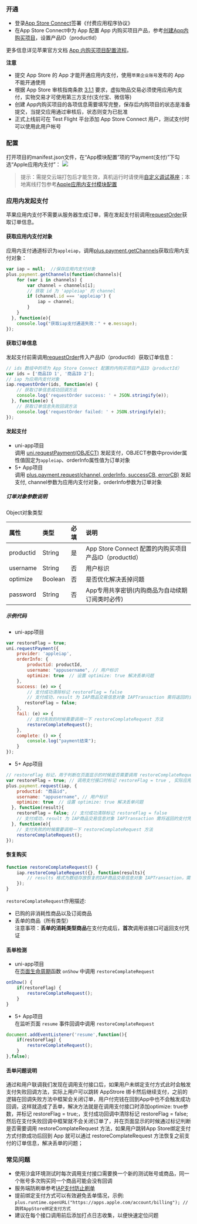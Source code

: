 ### 开通  
- 登录[App Store Connect](https://appstoreconnect.apple.com/)签署《付费应用程序协议》
- 在App Store Connect中为 App 配置 App 内购买项目产品，参考[创建App内购买项目](https://help.apple.com/app-store-connect/#/devae49fb316)，设置产品ID（productId）

更多信息详见苹果官方文档 [App 内购买项目配置流程](https://help.apple.com/app-store-connect/#/devb57be10e7)。

**注意**  
- 提交 App Store 的 App 才能开通应用内支付，使用`苹果企业账号`发布的 App 不能开通使用  
- 根据 App Store 审核指南条款 [3.1.1](https://developer.apple.com/cn/app-store/review/guidelines/#in-app-purchase) 要求，虚拟物品交易必须使用应用内支付，实物交易才可使用第三方支付(支付宝、微信等)
- 创建 App内购买项目的各项信息需要填写完整，保存后内购项目的状态是准备提交，当提交应用通过审核后，状态则变为已批准
- 正式上线前可在 Test Flight 平台添加 App Store Connect 用户，测试支付时可以使用此用户帐号


### 配置  
打开项目的manifest.json文件，在“App模块配置”项的“Payment(支付)”下勾选“Apple应用内支付”：
![](https://native-res.dcloud.net.cn/images/uniapp/payment/iap_setup_manifest_info.png)

> 提示：需提交云端打包后才能生效，真机运行时请使用[自定义调试基座](https://ask.dcloud.net.cn/article/35115)；本地离线打包参考[Apple应用内支付模块配置](https://nativesupport.dcloud.net.cn/AppDocs/usemodule/iOSModuleConfig/pay?id=%e8%8b%b9%e6%9e%9c%e5%ba%94%e7%94%a8%e5%86%85%e8%b4%ad%e6%94%af%e4%bb%98)

### 应用内发起支付

苹果应用内支付不需要从服务器生成订单，需在发起支付前调用[requestOrder](https://www.html5plus.org/doc/zh_cn/payment.html#plus.payment.PaymentChannel.requestOrder)获取订单信息。

#### 获取应用内支付对象
应用内支付通道标识为`appleiap`，调用[plus.payment.getChannels](https://www.html5plus.org/doc/zh_cn/payment.html#plus.payment.getChannels)获取应用内支付对象：
```  js
var iap = null;  //保存应用内支付对象
plus.payment.getChannels(function(channels){
    for (var i in channels) {
        var channel = channels[i];
        // 获取 id 为 'appleiap' 的 channel  
        if (channel.id === 'appleiap') {
            iap = channel;
        }
    }
  }, function(e){
    console.log("获取iap支付通道失败：" + e.message);
});
```

#### 获取订单信息
发起支付前需调用[requestOrder](https://www.html5plus.org/doc/zh_cn/payment.html#plus.payment.PaymentChannel.requestOrder)传入产品ID（productId）获取订单信息：
```  js
// ids 数组中的项为 App Store Connect 配置的内购买项目产品ID（productId）
var ids = ['商品ID 1', '商品ID 2'];
// iap 为应用内支付对象 
iap.requestOrder(ids, function(e) {  
    // 获取订单信息成功回调方法  
    console.log('requestOrder success: ' + JSON.stringify(e));
  }, function(e) {
    // 获取订单信息失败回调方法  
    console.log('requestOrder failed: ' + JSON.stringify(e));
});
```

#### 发起支付
- uni-app项目  
调用 [uni.requestPayment(OBJECT)](https://uniapp.dcloud.io/api/plugins/payment?id=requestpayment) 发起支付，OBJECT参数中provider属性值固定为`appleiap`、orderInfo属性值为订单对象
- 5+ App项目  
调用 [plus.payment.request(channel, orderInfo, successCB, errorCB)](https://www.html5plus.org/doc/zh_cn/payment.html#plus.payment.request) 发起支付, channel参数为应用内支付对象，orderInfo参数为订单对象

##### 订单对象参数说明  
Object对象类型

| 属性 | 类型 | 必填 | 说明 |
| :--- | :--- | :--- | :--- |
| productid | String | 是 | App Store Connect 配置的内购买项目产品ID（productId） |
| username | String | 否 | 用户标识 |
| optimize | Boolean | 否 | 是否优化解决丢掉问题 |
| password | String | 否 | App专用共享密钥(内购商品为自动续期订阅类时必传) |

##### 示例代码
- uni-app项目
```  js
var restoreFlag = true;
uni.requestPayment({
    provider: 'appleiap',
    orderInfo: {
        productid: productId,    
        username: "appusername", // 用户标识
        optimize: true  // 设置 optimize: true 解决丢单问题  
    },
    success: (e) => {
        // 支付成功清除标记 restoreFlag = false  
        // 支付成功，result 为 IAP商品交易信息对象 IAPTransaction 需将返回的支付凭证传给后端进行二次认证 
       restoreFlag = false;
    },
    fail: (e) => {
        // 支付失败的时候需要调用一下 restoreComplateRequest 方法  
        restoreComplateRequest();
    },
    complete: () => {
        console.log("payment结束");
    }
});
```

-  5+ App项目  
```  js
// restoreFlag 标记，用于判断在页面显示的时候是否需要调用 restoreComplateRequest 方法  
var restoreFlag = true; // 调用支付接口时标记 restoreFlag = true , 实际应用请将标记存储在 storage 中  
plus.payment.request(iap, {
    productid: "商品id",
    username: "appusername", // 用户标识  
    optimize: true  // 设置 optimize: true 解决丢单问题  
  }, function(result){
    restoreFlag = false; // 支付成功清除标记 restoreFlag = false  
    // 支付成功，result 为 IAP商品交易信息对象 IAPTransaction 需将返回的支付凭证传给后端进行二次认证  
  }, function(e){
    // 支付失败的时候需要调用一下 restoreComplateRequest 方法  
    restoreComplateRequest();
});
```

#### 恢复购买
```  js
function restoreComplateRequest() {
    iap.restoreComplateRequest({}, function(results){
        // results 格式为数组存放恢复的IAP商品交易信息对象 IAPTransaction，需要将返回的支付凭证传给后端进行二次认证  
    });
}
```

`restoreComplateRequest`作用描述:
- 已购的非消耗性商品以及订阅商品  
- 丢单的商品（所有类型）  
注意事项：**丢单的消耗类型商品**在支付完成后，**首次**调用该接口可返回支付凭证

#### 丢单检测
- uni-app项目  
在[页面生命周期](https://uniapp.dcloud.io/collocation/frame/lifecycle?id=%e9%a1%b5%e9%9d%a2%e7%94%9f%e5%91%bd%e5%91%a8%e6%9c%9f)函数 `onShow` 中调用 `restoreComplateRequest`  
```  js
onShow() {
    if(restoreFlag) {
        restoreComplateRequest();
    }
}
```
- 5+ App项目  
在监听页面 `resume` 事件回调中调用 `restoreComplateRequest`  
```  js
document.addEventListener('resume',function(){  
    if(restoreFlag) {  
        restoreComplateRequest();
    }  
},false); 
```

#### 丢单问题说明  
通过和用户联调我们发现在调用支付接口后，如果用户未绑定支付方式此时会触发支付失败回调方法，实际上用户可以跳转 AppStrore 绑卡然后继续支付，之前的逻辑在回调失败方法中框架会关闭订单，用户付完钱在回到App中也不会触发成功回调，这样就造成了丢单，解决方法就是在调用支付接口时添加optimize: true参数，并标记 restoreFlag = true;，支付成功回调中清除标记 restoreFlag = false; 然后在支付失败回调中框架就不会关闭订单了，并在页面显示的时候通过标记判断是否需要调用 restoreComplateRequest 方法，如果用户跳转App Store绑定支付方式付款成功后回到 App 就可以通过 restoreComplateRequest 方法恢复之前支付的订单信息，解决丢单的问题；


### 常见问题  
- 使用沙盒环境测试时每次调用支付接口需要换一个新的测试账号或商品，同一个账号多次购买同一个商品可能会没有回调 
- 服务端防刷单参考[IAP支付防止刷单](https://www.jianshu.com/p/5cf686e92924)
- 提前绑定支付方式可以有效避免丢单情况，示例:
`plus.runtime.openURL("https://apps.apple.com/account/billing"); //跳转AppStore绑定支付方式`
- 建议在每个接口调用前后添加打点日志收集，以便快速定位问题

